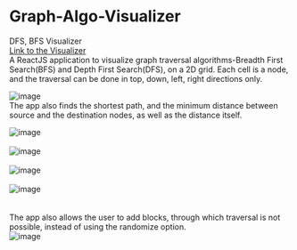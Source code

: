 # Graph-Algo-Visualizer
DFS, BFS Visualizer <br/>
[Link to the Visualizer](https://graph-algo-visualizer-lat.netlify.app/)  
A ReactJS application to visualize graph traversal algorithms-Breadth First Search(BFS) and Depth First Search(DFS), on a 2D grid. Each cell is a node, and the traversal can be done in top, down, left, right directions only.

![image](https://github.com/VarunSambanni/Graph-Algo-Visualizer/assets/87132174/2a981056-c20a-4681-987c-5c31570f23e1)
<br />
The app also finds the shortest path, and the minimum distance between source and the destination nodes, as well as the distance itself.   

![image](https://github.com/VarunSambanni/Graph-Algo-Visualizer/assets/87132174/6c70fdd7-235d-4242-81d1-31ff6c589c4d)
<br />
<br />
![image](https://github.com/VarunSambanni/Graph-Algo-Visualizer/assets/87132174/858354ef-649f-4337-8154-a501ddeb45a2)
<br />
<br />
![image](https://github.com/VarunSambanni/Graph-Algo-Visualizer/assets/87132174/de1822d3-5260-48ac-8aac-1d30c31d1eea)
<br />
<br />
![image](https://github.com/VarunSambanni/Graph-Algo-Visualizer/assets/87132174/b2f4750d-5da2-4df2-ba7c-d3e0ca841457)
<br />
<br />
<br />
The app also allows the user to add blocks, through which traversal is not possible, instead of using the randomize option.
<br />
![image](https://github.com/VarunSambanni/Graph-Algo-Visualizer/assets/87132174/f5f5a2a0-f793-4f22-85ac-ac1c9a21e971)
